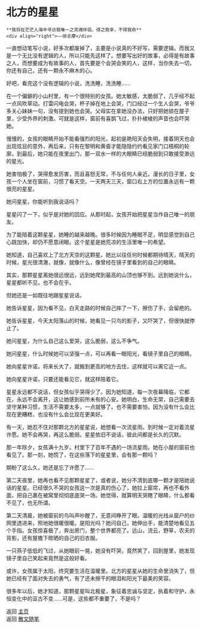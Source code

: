 # 北方的星星

```{tip} 
**我将在茫茫人海中寻访我唯一之灵魂伴侣。得之我幸，不得我命**       
<div align="right">——徐志摩</div>
```

一直想动笔写小说，好多次都废掉了，主要是小说真的不好写，需要逻辑。而我又是一个无比没有逻辑的人，所以只能先这样了。想要写出好的故事，必得是有故事之人，而想要成为有故事的人，首先要是个会哭会笑的人，这样，当你失去一切，你还有自己，还有一颗永不麻木的心。

好吧，看完这个没有逻辑的小说，洗洗睡，洗洗睡……

在一个偏僻的小山村里，有一个很特别的女孩。她太敏感，太脆弱了，几乎经不起一点风吹草动。打雷闪电会哭，杯子掉在地上会哭，门口经过一个生人会哭，爷爷多关心妹妹一句，没有提到她也会哭。父母实在拿她没办法，只好把她锁在屋子里，少受外界的刺激。可就是这样，窗前有喜鹊飞过，扑扑棱棱的声音也会吓哭她。

慢慢的，女孩的眼睛开始不能看强烈的阳光，起初是艳阳天会失明，接着阴天也会出现炫目的意外，再后来，只有在黎明和黄昏才能隐隐约约看见家门口梧桐的轮廓，到最后，她只能在夜里出门，那一双水一样的大眼睛已经脆弱到只敢接受渺远的星光。

她害怕极了，哭得愈发厉害，而且喜怒无常，不与任何人亲近。漫长的日子里，女孩一个人坐在窗前，习惯了看天空。一天两天三天，窗口右上方的位置永远有一颗很亮的星星。

她问星星，你能听到我说话吗？

星星闪了一下，似乎是对她的回应。从那时起，女孩开始把星星当作自己唯一的朋友。

为了能陪着这颗星星，她睡的越来越晚。很多时候因为睡眠不足，明显感觉到自己心跳加快，却仍不愿意闭眼。这个星星是她荒凉的生活里唯一的希望。

她知道，自己喜欢上了北方天空的这颗星。她比以往任何时候都期待晴天，晴天的时候，星光很清澈，就像，就像什么，像曾经在镜子里看到的自己的眼睛。

其实，那颗星星离她很远很远，远到她爬到最高的山顶也够不到。远到她说什么，星星都听不见，也不会在乎。

但她还是一如既往地跟星星说话。

她告诉星星，因为看不见，白天走路的时候自己摔了一下，擦伤了手，会留疤的。

她告诉星星，今天太阳落山的时候，她看见一只鸟的影子，又吓哭了，但很快就停止了。

她问星星，为什么自己这么爱哭，这么脆弱，这么不争气。

她问星星，什么时候她可以坚强一点，可以再看一眼阳光，看镜子里自己的眼睛。

她向星星许诺，将来长大了，就搬到更高的地方去住，这样就可以离它近一点。

她向星星许诺，只要还能看见它，就这样陪着它。

星星永远都不说话，但女孩似乎哭得少了。因为她知道，每一次夜幕降临，它都在，永远不会离开，这让她感到前所未有的心安。她明白，生命无常，自己需要去坚守某种习惯，生活不需要太多，一点就够了。也不需要害怕，因为没有什么会比现在更糟糕，也没有什么会比现在更美好。

有一天，她忍不住对那颗北方的星星说，她想看一次流星雨。到时候一定对着流星许愿。她不会再哭，再这么脆弱。星星依旧不说话，彼此间都是长久的沉默。

那一年除夕，女孩满十九岁。村里下了百年不遇的一场流星雨。她在小屋的窗前也看见了。那一刻，她慌了，在这些落下的星星里，会有那一颗吗？

期盼了这么久，她还是忘了许愿了……

第二天夜里，她再也看不见那颗星星了，或者说，她分不清到底哪一颗才是陪她说话的星星。已经很久不哭的女孩这一次是真的伤心了，她拉上窗帘，再也不看外面，把自己裹在被窝里彻彻底底哭一场。她觉得，就算明天哭瞎了眼睛，什么都看不见了，也无所谓。

第二天清晨，她被窗前的鸟叫声吵醒了，无意间睁开了眼。温暖的光线从窗户的纱网里透进来，照地她很暖很暖。是阳光吗？她问自己，她伸出手，能清楚地看见五个手指。女孩惊喜极了，奔出房门，整个世界都亮了。远山，流云，野草，农夫的背影，还有屋檐下晾晒的自己的旧衣服。

一只燕子低低的飞过，从她眼前一晃，她没有吓哭，竟然笑了，回到屋里，她发现镜子里自己笑起来竟然是这般好看。

或许，女孩属于太阳，终究要生活在温暖里。北方的星星从她的生命里消失了，但她已经有了面对失去的勇气，有了还未擦干的眼泪和阳光下最美的笑容。

很多年以后，她才知道，那颗星星叫北极星，象征着忠诚与坚定，执着和守护，永恒变化中的亘古不变……可是，这些都不重要了，不是吗？



返回 [主页](../../../intro.md)   
返回 [散文随笔](../../../posts/essaycollection.md)